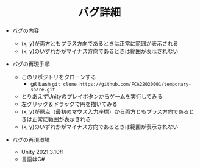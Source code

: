 <h1 align="center">バグ詳細</h1>

- バグの内容
    - (x, y)が両方ともプラス方向であるときは正常に範囲が表示される
    - (x, y)のいずれかがマイナス方向であるときは範囲が表示されない

- バグの再現手順
    - このリポジトリをクローンする
        - git bash `git clone https://github.com/FCA22020001/temporary-share.git`
    - とりあえずUnityのプレイボタンからゲームを実行してみる
    - 左クリック＆ドラッグで円を描いてみる
    - (x, y)が原点（最初のマウス入力座標）から両方ともプラス方向であるときは正常に範囲が表示される
    - (x, y)のいずれかがマイナス方向であるときは範囲が表示されない

- バグの再現環境
    - Unity 2021.3.10f1
    - 言語はC#
